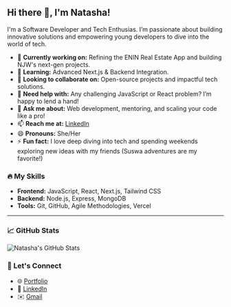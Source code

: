 ## Hi there 👋, I'm Natasha!

I'm a Software Developer and Tech Enthusias. I’m passionate about building innovative solutions and empowering young developers to dive into the world of tech.

- 🔭 **Currently working on:** Refining the ENIN Real Estate App and building NJW's next-gen projects.
- 🌱 **Learning:** Advanced Next.js & Backend Integration.
- 👯 **Looking to collaborate on:** Open-source projects and impactful tech solutions.
- 🤔 **Need help with:** Any challenging JavaScript or React problem? I’m happy to lend a hand!
- 💬 **Ask me about:** Web development, mentoring, and scaling your code like a pro!
- 📫 **Reach me at:** [LinkedIn](https://linkedin.com/in/natashawangui)
- 😄 **Pronouns:** She/Her
- ⚡ **Fun fact:** I love deep diving into tech and spending weekends exploring new ideas with my friends (Suswa adventures are my favorite!)

### 🔥 My Skills
- **Frontend:** JavaScript, React, Next.js, Tailwind CSS
- **Backend:** Node.js, Express, MongoDB
- **Tools:** Git, GitHub, Agile Methodologies, Vercel

---

### 📈 GitHub Stats
![Natasha's GitHub Stats](https://github-readme-stats.vercel.app/api?username=NatashaJWangui&show_icons=true&theme=radical)

### 🔗 Let's Connect
- 🌐 [Portfolio](https://natashawangui.netlify.app/)
- 💼 [LinkedIn](https://linkedin.com/in/natashawangui)
- ✉️ [Gmail](mailto:natashaj221219@gmail.com)

